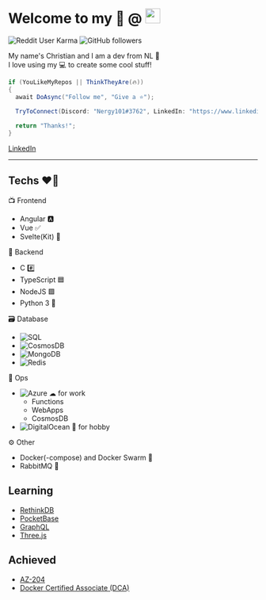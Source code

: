 # Welcome to my 📜 @ <img src="https://github.githubassets.com/images/modules/logos_page/Octocat.png" height="30" width="30">


![Reddit User Karma](https://img.shields.io/reddit/user-karma/combined/Nergy101?style=social)
![GitHub followers](https://img.shields.io/github/followers/Nergy101?label=Follow&style=social) 

My name's Christian and I am a dev from NL 👋   
I love using my 💻 to create some cool stuff!

```cs
if (YouLikeMyRepos || ThinkTheyAre(🔥)) 
{
  await DoAsync("Follow me", "Give a ⭐");
  
  TryToConnect(Discord: "Nergy101#3762", LinkedIn: "https://www.linkedin.com/in/christian-van-dijk-657069134");

  return "Thanks!";
}
```
[LinkedIn](https://www.linkedin.com/in/christian-van-dijk-657069134)
- - -

## Techs ❤️‍🔥

📺 Frontend
- Angular 🅰️  
- Vue ✅
- Svelte(Kit) 🔗

🚀 Backend
- C #️⃣
- TypeScript 🟦 
- NodeJS 🟩
- Python 3 🐍

🗃️ Database
- ![SQL](https://img.shields.io/badge/-SQL-blueviolet) 
- ![CosmosDB](https://img.shields.io/badge/-CosmosDB-blue) 
- ![MongoDB](https://img.shields.io/badge/-MongoDB-green)
- ![Redis](https://img.shields.io/badge/-Redis-red)

💽 Ops
- ![Azure](https://img.shields.io/badge/-Azure-blue) ☁ for work
  - Functions
  - WebApps
  - CosmosDB
- ![DigitalOcean](https://img.shields.io/badge/-DigitalOcean-blue) 🌊 for hobby

⚙ Other
- Docker(-compose) and Docker Swarm 🐳 
- RabbitMQ 🐇

## Learning
- [RethinkDB](https://rethinkdb.com)
- [PocketBase](https://pocketbase.io)
- [GraphQL](https://graphql.org)
- [Three.js](https://threejs.org)

## Achieved
- [AZ-204](https://docs.microsoft.com/en-us/learn/certifications/exams/az-204/)
- [Docker Certified Associate (DCA)](https://training.mirantis.com/certification/dca-certification-exam/)
